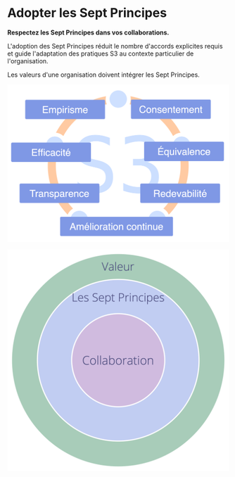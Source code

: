 # Adopter les Sept Principes

<summary>
<strong>Respectez les Sept Principes dans vos collaborations.</strong>
</summary>

L'adoption des Sept Principes réduit le nombre d'accords explicites requis et guide l'adaptation des pratiques S3 au contexte particulier de l'organisation.

Les valeurs d'une organisation doivent intégrer les Sept Principes.

![Les Sept Principes](img/framework/s3-principles-plain.png)

![Les valeurs d'une organisation doivent intégrer les Sept Principes](img/collaboration-values/values-7principles.png)